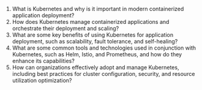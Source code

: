 

1. What is Kubernetes and why is it important in modern containerized application deployment?
2. How does Kubernetes manage containerized applications and orchestrate their deployment and scaling?
3. What are some key benefits of using Kubernetes for application deployment, such as scalability, fault tolerance, and self-healing?
4. What are some common tools and technologies used in conjunction with Kubernetes, such as Helm, Istio, and Prometheus, and how do they enhance its capabilities?
5. How can organizations effectively adopt and manage Kubernetes, including best practices for cluster configuration, security, and resource utilization optimization?